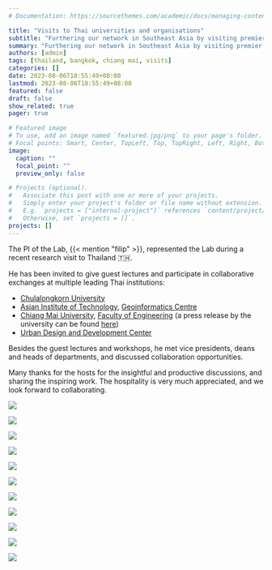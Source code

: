 ```yaml
---
# Documentation: https://sourcethemes.com/academic/docs/managing-content/

title: "Visits to Thai universities and organisations"
subtitle: "Furthering our network in Southeast Asia by visiting premier institutions in Thailand."
summary: "Furthering our network in Southeast Asia by visiting premier institutions in Thailand."
authors: [admin]
tags: [thailand, bangkok, chiang mai, visits]
categories: []
date: 2023-08-06T18:55:49+08:00
lastmod: 2023-08-06T18:55:49+08:00
featured: false
draft: false
show_related: true
pager: true

# Featured image
# To use, add an image named `featured.jpg/png` to your page's folder.
# Focal points: Smart, Center, TopLeft, Top, TopRight, Left, Right, BottomLeft, Bottom, BottomRight.
image:
  caption: ""
  focal_point: ""
  preview_only: false

# Projects (optional).
#   Associate this post with one or more of your projects.
#   Simply enter your project's folder or file name without extension.
#   E.g. `projects = ["internal-project"]` references `content/project/deep-learning/index.md`.
#   Otherwise, set `projects = []`.
projects: []
---
```


The PI of the Lab, {{< mention "filip" >}}, represented the Lab during a recent research visit to Thailand :thailand:.

He has been invited to give guest lectures and participate in collaborative exchanges at multiple leading Thai institutions:
+ [Chulalongkorn University](https://www.chula.ac.th/en/)
+ [Asian Institute of Technology](https://ait.ac.th/), [Geoinformatics Centre](https://ait.ac.th/centre/geoinformatics-center/)
+ [Chiang Mai University](https://www.cmu.ac.th/en/), [Faculty of Engineering](https://www.cmu.ac.th/en/faculty/engineering/aboutus/head) (a press release by the university can be found [here](https://eng.cmu.ac.th/?p=34277))
+ [Urban Design and Development Center](https://www.uddc.net/)


Besides the guest lectures and workshops, he met vice presidents, deans and heads of departments, and discussed collaboration opportunities.

Many thanks for the hosts for the insightful and productive discussions, and sharing the inspiring work.
The hospitality is very much appreciated, and we look forward to collaborating.

![](1.jpg)

![](2.jpg)

![](3.jpg)

![](4.jpg)

![](5.jpg)

![](6.jpg)

![](7.jpg)

![](8.jpg)

![](9.jpg)

![](10.jpg)

![](11.jpg)



